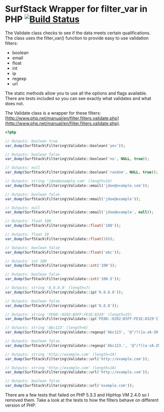 SurfStack Wrapper for filter_var in PHP [![Build Status](https://travis-ci.org/josephspurrier/surfstack-filtering.png?branch=master)](https://travis-ci.org/josephspurrier/surfstack-filtering)
===============================

The Validate class checks to see if the data meets certain qualifications. The
class uses the filter_var() function to provide easy to use validation filters:
* boolean
* email
* float
* int
* ip
* regexp
* url

The static methods allow you to use all the options and flags available. There
are tests included so you can see exactly what validates and what does not.

The Validate class is a wrapper for these filters: [http://www.php.net/manual/en/filter.filters.validate.php](http://www.php.net/manual/en/filter.filters.validate.php).

```php
<?php

// Outputs: boolean true
var_dump(SurfStack\Filtering\Validate::boolean('yes'));

// Outputs: boolean false
var_dump(SurfStack\Filtering\Validate::boolean('no', NULL, true));

// Outputs: null
var_dump(SurfStack\Filtering\Validate::boolean('random', NULL, true));

// Outputs: string 'jdoe@example.com' (length=16)
var_dump(SurfStack\Filtering\Validate::email('jdoe@example.com'));

// Outputs: boolean false
var_dump(SurfStack\Filtering\Validate::email('jdoe@example'));

// Outputs: null
var_dump(SurfStack\Filtering\Validate::email('jdoe@example', null));

// Outputs: float 100
var_dump(SurfStack\Filtering\Validate::float('100'));

// Outputs: float 10
var_dump(SurfStack\Filtering\Validate::float(10));

// Outputs: boolean false
var_dump(SurfStack\Filtering\Validate::float('abc'));

// Outputs: int 100
var_dump(SurfStack\Filtering\Validate::int('100'));

// Outputs: boolean false
var_dump(SurfStack\Filtering\Validate::int('100.5'));

// Outputs: string '8.8.8.8' (length=7)
var_dump(SurfStack\Filtering\Validate::ip('8.8.8.8'));

// Outputs: boolean false
var_dump(SurfStack\Filtering\Validate::ip('8.8.8'));

// Outputs: string 'FE80::0202:B3FF:FE1E:8329' (length=25)
var_dump(SurfStack\Filtering\Validate::ip('FE80::0202:B3FF:FE1E:8329'));

// Outputs: string 'Abc123' (length=6)
var_dump(SurfStack\Filtering\Validate::regexp('Abc123', '@^/?([a-zA-Z0-9_]+)/?$@'));

// Outputs: boolean false
var_dump(SurfStack\Filtering\Validate::regexp('Abc123.', '@^/?([a-zA-Z0-9_]+)/?$@'));

// Outputs: string 'http://example.com' (length=18)
var_dump(SurfStack\Filtering\Validate::url('http://example.com'));

// Outputs: string 'http://example.com' (length=18)
var_dump(SurfStack\Filtering\Validate::url('http://example.com'));

// Outputs: boolean false
var_dump(SurfStack\Filtering\Validate::url('example.com'));

```

There are a few tests that failed on PHP 5.3.3 and HipHop VM 2.4.0 so I removed
them. Take a look at the tests to how the filters behave on different version of PHP.